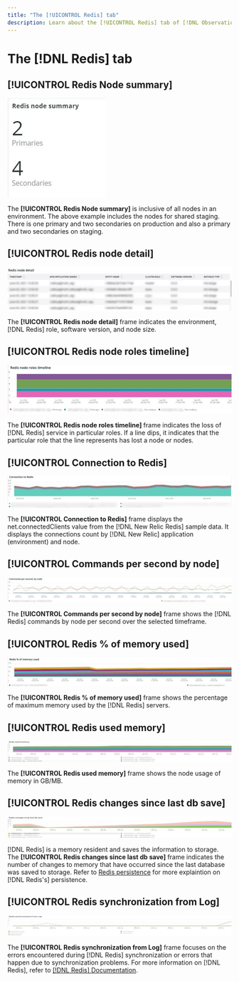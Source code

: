 ```yaml
---
title: "The [!UICONTROL Redis] tab"
description: Learn about the [!UICONTROL Redis] tab of [!DNL Observation for Adobe Commerce].
---
```

# The [!DNL Redis] tab

## [!UICONTROL Redis Node summary]

![Redis Node summary](../../assets/tools/observation-for-adobe-commerce/redis-tab-1.jpg)

The **[!UICONTROL Redis Node summary]** is inclusive of all nodes in an environment. The above example includes the nodes for shared staging. There is one primary and two secondaries on production and also a primary and two secondaries on staging.

## [!UICONTROL Redis node detail]

![Redis node detail](../../assets/tools/observation-for-adobe-commerce/redis-tab-2.jpg)

The **[!UICONTROL Redis node detail]** frame indicates the environment, [!DNL Redis] role, software version, and node size. 

## [!UICONTROL Redis node roles timeline]

![Redis node roles timeline](../../assets/tools/observation-for-adobe-commerce/redis-tab-3.jpg)

The **[!UICONTROL Redis node roles timeline]** frame indicates the loss of [!DNL Redis] service in particular roles. If a line dips, it indicates that the particular role that the line represents has lost a node or nodes.

## [!UICONTROL Connection to Redis]

![Connection to Redis](../../assets/tools/observation-for-adobe-commerce/redis-tab-4.jpg)

The **[!UICONTROL Connection to Redis]** frame displays the net.connectedClients value from the [!DNL New Relic Redis] sample data. It displays the connections count by [!DNL New Relic] application (environment) and node.

## [!UICONTROL Commands per second by node]

![Commands per second by node](../../assets/tools/observation-for-adobe-commerce/redis-tab-5.jpg)

The **[!UICONTROL Commands per second by node]** frame shows the [!DNL Redis] commands by node per second over the selected timeframe.

## [!UICONTROL Redis % of memory used]

![Redis % of memory used](../../assets/tools/observation-for-adobe-commerce/redis-tab-6.jpg)

The **[!UICONTROL Redis % of memory used]** frame shows the percentage of maximum memory used by the [!DNL Redis] servers.

## [!UICONTROL Redis used memory]

![Redis used memory](../../assets/tools/observation-for-adobe-commerce/redis-tab-7.jpg)

The **[!UICONTROL Redis used memory]** frame shows the node usage of memory in GB/MB.

## [!UICONTROL Redis changes since last db save]

![Redis changes since last db save](../../assets/tools/observation-for-adobe-commerce/redis-tab-8.jpg)

[!DNL Redis] is a memory resident and saves the information to storage. The **[!UICONTROL Redis changes since last db save]** frame indicates the number of changes to memory that have occurred since the last database was saved to storage. Refer to [Redis persistence](https://redis.io/docs/manual/persistence/) for more explaintion on [!DNL Redis's] persistence.

## [!UICONTROL Redis synchronization from Log]

![Redis synchronization from Log](../../assets/tools/observation-for-adobe-commerce/redis-tab-9.jpg)

The **[!UICONTROL Redis synchronization from Log]** frame focuses on the errors encountered during [!DNL Redis] synchronization or errors that happen due to synchronization problems. For more information on [!DNL Redis], refer to [[!DNL Redis] Documentation](https://redis.io/docs/).
